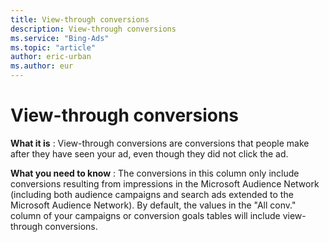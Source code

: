```yaml
---
title: View-through conversions
description: View-through conversions
ms.service: "Bing-Ads"
ms.topic: "article"
author: eric-urban
ms.author: eur
---
```


# View-through conversions

**What it is** : View-through conversions are conversions that people make after they have seen your ad, even though they did not click the ad.

**What you need to know** : The conversions in this column only include conversions resulting from impressions in the Microsoft Audience Network (including both audience campaigns and search ads extended to the Microsoft Audience Network). By default, the values in the "All conv." column of your campaigns or conversion goals tables will include view-through conversions.


